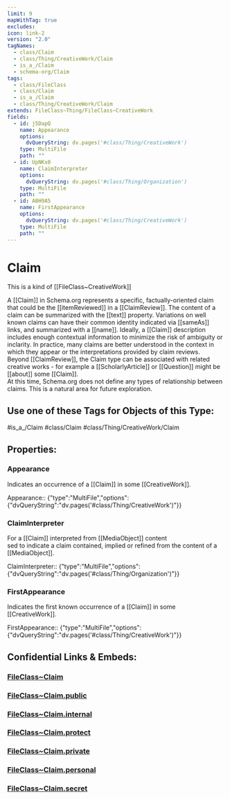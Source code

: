 ```yaml
---
limit: 9
mapWithTag: true
excludes: 
icon: link-2
version: "2.0"
tagNames:
  - class/Claim
  - class/Thing/CreativeWork/Claim
  - is_a_/Claim
  - schema-org/Claim
tags:
  - class/FileClass
  - class/Claim
  - is_a_/Claim
  - class/Thing/CreativeWork/Claim
extends: FileClass~Thing/FileClass~CreativeWork
fields:
  - id: j5DapQ
    name: Appearance
    options:
      dvQueryString: dv.pages('#class/Thing/CreativeWork')
    type: MultiFile
    path: ""
  - id: UpNKx0
    name: ClaimInterpreter
    options:
      dvQueryString: dv.pages('#class/Thing/Organization')
    type: MultiFile
    path: ""
  - id: ABH9A5
    name: FirstAppearance
    options:
      dvQueryString: dv.pages('#class/Thing/CreativeWork')
    type: MultiFile
    path: ""
---
```


# Claim
This is a kind of [[FileClass~CreativeWork]]

A [[Claim]] in Schema.org represents a specific, factually-oriented claim that could be the [[itemReviewed]] in a [[ClaimReview]]. The content of a claim can be summarized with the [[text]] property. Variations on well known claims can have their common identity indicated via [[sameAs]] links, and summarized with a [[name]]. Ideally, a [[Claim]] description includes enough contextual information to minimize the risk of ambiguity or inclarity. In practice, many claims are better understood in the context in which they appear or the interpretations provided by claim reviews.  
 Beyond [[ClaimReview]], the Claim type can be associated with related creative works - for example a [[ScholarlyArticle]] or [[Question]] might be [[about]] some [[Claim]].  
 At this time, Schema.org does not define any types of relationship between claims. This is a natural area for future exploration.


## Use one of these Tags for Objects of this Type:

#is_a_/Claim
#class/Claim
#class/Thing/CreativeWork/Claim

## Properties:

### Appearance
Indicates an occurrence of a [[Claim]] in some [[CreativeWork]].

Appearance:: {"type":"MultiFile","options":{"dvQueryString":"dv.pages('#class/Thing/CreativeWork')"}}

### ClaimInterpreter
For a [[Claim]] interpreted from [[MediaObject]] content  
 sed to indicate a claim contained, implied or refined from the content of a [[MediaObject]].

ClaimInterpreter:: {"type":"MultiFile","options":{"dvQueryString":"dv.pages('#class/Thing/Organization')"}}

### FirstAppearance
Indicates the first known occurrence of a [[Claim]] in some [[CreativeWork]].

FirstAppearance:: {"type":"MultiFile","options":{"dvQueryString":"dv.pages('#class/Thing/CreativeWork')"}}


## Confidential Links & Embeds: 

### [FileClass~Claim](/_Standards/fileClass/FileClass~Thing/FileClass~CreativeWork/FileClass~Claim.md) 

### [FileClass~Claim.public](/_public/fileClass/FileClass~Thing/FileClass~CreativeWork/FileClass~Claim.public.md) 

### [FileClass~Claim.internal](/_internal/fileClass/FileClass~Thing/FileClass~CreativeWork/FileClass~Claim.internal.md) 

### [FileClass~Claim.protect](/_protect/fileClass/FileClass~Thing/FileClass~CreativeWork/FileClass~Claim.protect.md) 

### [FileClass~Claim.private](/_private/fileClass/FileClass~Thing/FileClass~CreativeWork/FileClass~Claim.private.md) 

### [FileClass~Claim.personal](/_personal/fileClass/FileClass~Thing/FileClass~CreativeWork/FileClass~Claim.personal.md) 

### [FileClass~Claim.secret](/_secret/fileClass/FileClass~Thing/FileClass~CreativeWork/FileClass~Claim.secret.md)

